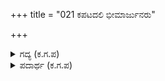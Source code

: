 +++
title = "021 ಕಪಟದಲಿ ಭೀಮಾರ್ಜುನರು"

+++

<details><summary>ಗದ್ಯ (ಕ.ಗ.ಪ) </summary>

21. ಭೀಮಾರ್ಜುನರೊಡನೆ ಒಟ್ಟಾಗಿ ವಿಪ್ರವೇಷದಲ್ಲಿ ಮೋಸದಿಂದ ಹಿಂಬಾಗಿಲ  ಮೂಲಕ ಮಗಧರಾಜನ ಮನೆಯೊಳಕ್ಕೆ ಪ್ರವೇಶಿಸಿದರಲ್ಲ! ನೀಚರಿವರು. ಅಪಕೀರ್ತಿಗೆ ಪಾತ್ರರು. ವಿಪ್ರವೇಷದಿಂದಲೇ ಯುದ್ಧಮಾಡಿದರು. ಈ ಕಂಸಾರಿ ಮಾಡಿದ ಹೀನಕಾರ್ಯ ಭೀಷ್ಮನಿಗೆ ಜಪಿಸಲು ಯೋಗ್ಯವಾದದ್ದಾಯಿತಲ್ಲವೇ ?
</details>

<details><summary>ಪದಾರ್ಥ (ಕ.ಗ.ಪ) </summary>

ಅದ್ವಾರ-ಪ್ರವೇಶಿಸಬಾರದ ಬಾಗಿಲು,   
ಅಪಸದ-ದುಷ್ಟ
</details>

